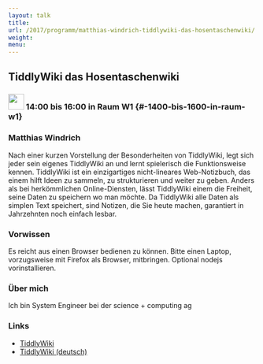 ```yaml
---
layout: talk
title:
url: /2017/programm/matthias-windrich-tiddlywiki-das-hosentaschenwiki/
weight:
menu:
---
```

## TiddlyWiki das Hosentaschenwiki

### <img height = "32" src="../../../images/workshop.svg"> 14:00 bis 16:00 in Raum W1 {#-1400-bis-1600-in-raum-w1}

### Matthias Windrich

Nach einer kurzen Vorstellung der Besonderheiten von TiddlyWiki, legt sich jeder sein eigenes TiddlyWiki an und lernt spielerisch die Funktionsweise kennen. TiddlyWiki ist ein einzigartiges nicht-lineares Web-Notizbuch, das einem hilft Ideen zu sammeln, zu strukturieren und weiter zu geben. Anders als bei herkömmlichen Online-Diensten, lässt TiddlyWiki einem die Freiheit, seine Daten zu speichern wo man möchte. Da TiddlyWiki alle Daten als simplen Text speichert, sind Notizen, die Sie heute machen, garantiert in Jahrzehnten noch einfach lesbar.

### Vorwissen

Es reicht aus einen Browser bedienen zu können. Bitte einen Laptop, vorzugsweise mit Firefox als Browser, mitbringen. Optional nodejs vorinstallieren.

### Über mich

Ich bin System Engineer bei der science + computing ag

### Links

- <a href="http://tiddlywiki.com" target="_blank">TiddlyWiki</a>
- <a href="http://tiddlywiki.com/languages/de-AT/" target="_blank">TiddlyWiki (deutsch)</a>
